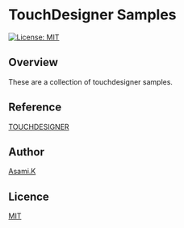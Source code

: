 # TouchDesigner Samples

[![License: MIT](https://img.shields.io/badge/License-MIT-yellow.svg)](https://opensource.org/licenses/MIT)

## Overview

These are a collection of touchdesigner samples.

<!-- ## Requirement -->

<!-- ## Usage -->

<!-- ## Features -->

## Reference

[TOUCHDESIGNER](https://derivative.ca/)

## Author

[Asami.K](https://asami.tokyo/)

## Licence

[MIT](https://opensource.org/licenses/MIT)
